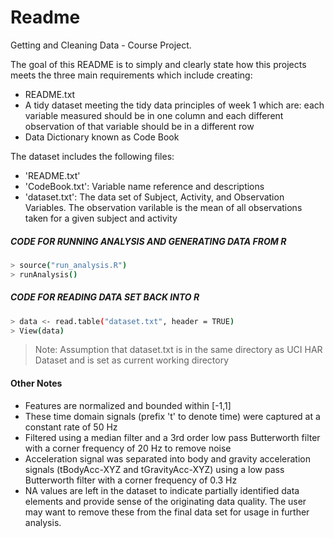 # Readme

Getting and Cleaning Data - Course Project.

The goal of this README is to simply and clearly state how this projects meets the three main requirements which include creating:

  - README.txt
  - A tidy dataset meeting the tidy data principles of week 1 which are: each variable measured should be in one column and each different observation of that variable should be in a different row
  - Data Dictionary known as Code Book

The dataset includes the following files:

- 'README.txt'
- 'CodeBook.txt':  Variable name reference and descriptions
- 'dataset.txt': The data set of Subject, Activity, and Observation Variables.  The observation varilable is the mean of all observations taken for a given subject and activity

##### CODE FOR RUNNING ANALYSIS AND GENERATING DATA FROM R

```sh
> source("run_analysis.R")
> runAnalysis()
```
##### CODE FOR READING DATA SET BACK INTO R

```sh
> data <- read.table("dataset.txt", header = TRUE)
> View(data)
```
> Note: Assumption that dataset.txt is in the same directory as UCI HAR Dataset and is set as current working directory

#### Other Notes
- Features are normalized and bounded within [-1,1]
- These time domain signals (prefix 't' to denote time) were captured at a constant rate of 50 Hz
- Filtered using a median filter and a 3rd order low pass Butterworth filter with a corner frequency of 20 Hz to remove noise
- Acceleration signal was separated into body and gravity acceleration signals (tBodyAcc-XYZ and tGravityAcc-XYZ) using a low pass Butterworth filter with a corner frequency of 0.3 Hz
- NA values are left in the dataset to indicate partially identified data elements and provide sense of the originating data quality.  The user may want to remove these from the final data set for usage in further analysis.


